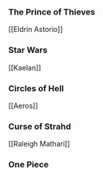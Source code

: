 ### The Prince of Thieves
[[Eldrin Astorio]]

### Star Wars
[[Kaelan]]

### Circles of Hell
[[Aeros]] 

### Curse of Strahd
[[Raleigh Mathari]]

### One Piece